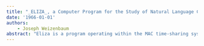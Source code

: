 ```yaml
---
title: "_ELIZA_, a Computer Program for the Study of Natural Language Communication between Man and Machine"
date: '1966-01-01'
authors: 
    - Joseph Weizenbaum
abstract: "Eliza is a program operating within the MAC time-sharing system at MIT which makes certain kinds of natural language conversation between man and computer possible. Input sentences are analyzed on the basis of decomposition rules which are triggered by key words appearing in the input text. Responses are generated by reassembly rules associated with selected decomposition rules. The fundamental technical problems with which ELIZA is concerned are: (1) the identification of key words, (2) the discovery of minimal context, (3) the choice of appropriate transformations, (4) generation of reponses in the abscence of key words, and (5) the provision of an editing capability for ELIZA 'scripts'. A discussion of some pyschological issues relevant to the ELIZA approach as well as of future developments concludes the paper."
---
```


